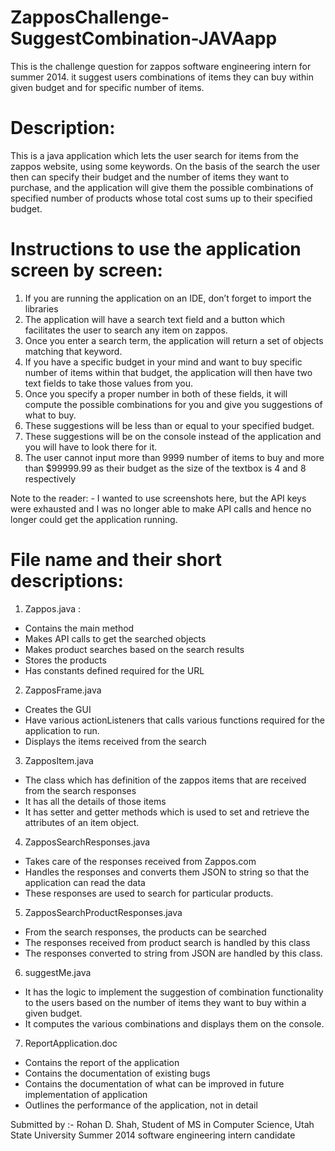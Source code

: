 ZapposChallenge-SuggestCombination-JAVAapp
==========================================

This is the challenge question for zappos software engineering intern for summer 2014. it suggest users combinations of items they can buy within given budget and for specific number of items.

Description:
=========================================
This is a java application which lets the user search for items from the zappos website, using some keywords. On the basis of the search the user then can specify their budget and the number of items they want to purchase, and the application will give them the possible combinations of specified number of products whose total cost sums up to their specified budget.

Instructions to use the application screen by screen:
=====================================================
1)	If you are running the application on an IDE, don’t forget to import the libraries
2)	The application will have a search text field and a button which facilitates the user to search any item on zappos.
3)	Once you enter a search term, the application will return a set of objects matching that keyword.
4)	If you have a specific budget in your mind and want to buy specific number of items within that budget, the             application will then have two text fields to take those values from you. 
5)	Once you specify a proper number in both of these fields, it will compute the possible combinations for you and give     you suggestions of what to buy.
6)	These suggestions will be less than or equal to your specified budget.
7)	These suggestions will be on the console instead of the application and you will have to look there for it.
8)	The user cannot input more than 9999 number of items to buy and more than $99999.99 as their budget as the size of      the textbox is 4 and 8 respectively

Note to the reader: - I wanted to use screenshots here, but the API keys were exhausted and I was no longer able to make API calls and hence no longer could get the application running.


File name and their short descriptions:
=========================================
1)	Zappos.java :
-	Contains the main method
-	Makes API calls to get the searched objects
-	Makes product searches based on the search results
-	Stores the products
-	Has constants defined required for the URL

2)	ZapposFrame.java
-	Creates the GUI
-	Have various actionListeners that calls various functions required for the application to run.
-	Displays the items received from the search


3)	ZapposItem.java
-	The class which has definition of the zappos items that are received from the search responses
-	It has all the details of those items 
-	It has setter and getter methods which is used to set and retrieve the attributes of an item object.

4)	ZapposSearchResponses.java
-	Takes care of the responses received from Zappos.com
-	Handles the responses and converts them JSON to string so that the application can read the data
-	These responses are used to search for particular products.

5)	ZapposSearchProductResponses.java
-	From the search responses, the products can be searched
-	The responses received from product search is handled by this class
-	The responses converted to string from JSON are handled by this class.

6)	suggestMe.java
-	It has the logic to implement the suggestion of combination functionality to the users based on the number of items they want to buy within a given budget.
-	It computes the various combinations and displays them on the console.

7)	ReportApplication.doc
-	Contains the report of the application
-	Contains the documentation of existing bugs
-	Contains the documentation of what can be improved in future implementation of application
-	Outlines the performance of the application, not in detail

Submitted by :- 
Rohan D. Shah,
Student of MS in Computer Science,
Utah State University
Summer 2014 software engineering intern candidate
